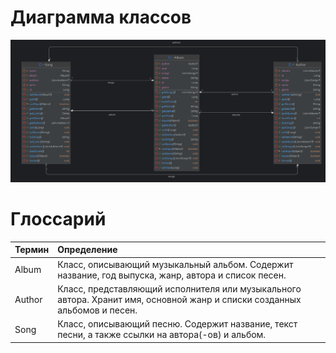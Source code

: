 # Диаграмма классов

![Диаграмма классов](https://github.com/dstpia/MusicRecommends/blob/master/documents/pictures/diagrams/classDiagram.png)

# Глоссарий

| Термин | Определение                                                                                                               |
|:--|:--------------------------------------------------------------------------------------------------------------------------|
| Album | Класс, описывающий музыкальный альбом. Содержит название, год выпуска, жанр, автора и список песен.                       |
| Author | Класс, представляющий исполнителя или музыкального автора. Хранит имя, основной жанр и списки созданных альбомов и песен. |
| Song | Класс, описывающий песню. Содержит название, текст песни, а также ссылки на автора(-ов) и альбом.                         |

